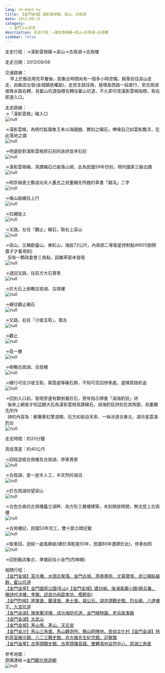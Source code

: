 ```yaml
---
lang: zh-Hant-tw
title: 【金門金城】漢影雲根碣、梁山、古崗湖
date: 2013-09-23
category: 
  - 金門上山走走
description: 走走行程：→漢影雲根碣→梁山→古崗湖→古崗樓
sidebar: false
---
```


走走行程：→漢影雲根碣→梁山→古崗湖→古崗樓

走走日期：2013/09/06

交通路線：  
    早上於飯店用完早餐後，距集合時間尚有一個多小時空檔，騎車前往梁山走走，由飯店出發(金城鎮民權路)，走民生路往南，接環島西路一段直行，至古崗湖接珠水路右轉，見翟山坑道指標左轉往翟山坑道，不久即可見漢影雲根指標，取右即達入口。

走走路線：  
→「漢影雲根」碣入口  
![null](image/344703419_l.jpg)

→漢影雲根，為明代監國魯王朱以海親題、鐫刻之碣石，喟嘆自己如雲影飄浮，在此落地之謂  
![null](image/344704172_l.jpg)

→明遺臣對漢影雲根原石刻的詠詩並序石刻  
![null](image/344704774_l.jpg)

→漢影雲根碣，真蹟碣石已崩落山坡，此為民國59年仿刻，現列國家三級古蹟  
![null](image/344705224_l.jpg)

→明崇禎進士鄭成功夫人董氏之叔董颺先所題的草書「闢沌」二字  
![null](image/344706220_l.jpg)

→循山路續往上行  
![null](image/344707033_l.jpg)

→拉繩陡上  
![null](image/344707522_l.jpg)

→叉路，左往「觀止」碣石，取右上梁山  
![null](image/344708170_l.jpg)

→梁山，又稱獻臺山、東紅山，海拔73公尺，內政部二等衛星控制點W901(掀開蓋子才看得到)  
  另有一顆政委會三角點，因雜草密未發現  
![null](image/344708697_l.jpg)

→退回叉路，往前方大石賞景  
![null](image/344709209_l.jpg)

→於大石上俯瞰古崗湖、古崗樓  
![null](image/344709765_l.jpg)

→續往觀止碣石  
![null](image/344710292_l.jpg)

→叉路，右往「沙堤玉筍」，取左  
![null](image/344710870_l.jpg)

→觀止  
![null](image/344711376_l.jpg)

→高一層  
![null](image/344712028_l.jpg)

→俯瞰古崗湖、古崗樓  
![null](image/344712470_l.jpg)

→續行可往沙堤玉筍、築雲處等碣石群，不知可否回停車處，選擇原路折返  
![null](image/344712988_l.jpg)

→回到入口前，發現旁邊有顆倒置巨石，旁有指示牌書「湖海釣狂」詩  
  後來上網查才知這顆大石為漢影雲根真蹟碣石，湖海釣狂詩刻在其側面，為董颺先所作  
  詩的內容為：鯨箸賓虹擎浪開、石方如砥自天來、一絲涉道合東北、湖月星雲滿釣台  
![null](image/344713381_l.jpg)

走走時間：約20分鐘

高低落差：約40公尺

→回程途經古崗樓及古崗湖，停車賞景  
![null](image/344713836_l.jpg)

→古崗湖，是一座半人工、半天然的湖泊  
![null](image/344714845_l.jpg)

→於古崗湖仰望梁山  
![null](image/344715296_l.jpg)

→古色古香的古崗樓矗立湖畔，為方形三層樓建築，未到開放時間，無法登上古崗樓  
![null](image/344715815_l.jpg)

→古崗樓記，民國53年完工，雙十節立碑記載  
![null](image/344716441_l.jpg)

→取車回，途經一處風獅爺(建於清乾隆50年，民國86年遷建於此)，停車拍照  
![null](image/344716971_l.jpg)

→回到飯店集合，準備前往小金門(烈嶼鄉)

相關行程：  
[【金門金城】莒光樓、水頭古聚落、金門古城、燕南書院、文臺寶塔、虛江嘯臥碣群、翟山坑道](http://blog.xuite.net/shiun101/1013399/118095140)  
[【金門金寧】金門國家公園(乳山)【金門金城】建功嶼、後浦美麗小鎮(總兵署、陳詩吟洋樓、奎閣、邱良功母節孝坊、模範街)](http://blog.xuite.net/shiun101/1013399/118115478)  
[【金門烈嶼】將軍堡、鐵漢堡、勇士堡、貓公石、湖井頭戰史館、烈女廟、八達樓子、九宮坑道](http://blog.xuite.net/shiun101/1013399/118122658)  
[【金門金湖】陳景蘭洋樓、成功海防坑道、金門植物園、老兵故事館](http://blog.xuite.net/shiun101/1013399/118141360)  
[【金門金湖】太武山](http://blog.xuite.net/shiun101/1013399/118269126)  
[【金門金城】茅山塔、茅山、天后宮](http://blog.xuite.net/shiun101/1013399/118275291)  
[【金門金沙】馬山三角堡、馬山觀測所、獅山砲陣地、民俗文化村【金門金湖】特約茶室展示館、八二三戰史館、俞大維先生紀念館、迎賓館](http://blog.xuite.net/shiun101/1013399/118285873)  
[【金門金寧】古寧頭戰史館、古寧頭播音牆、雙鯉濕地自然中心、慈湖三角堡](http://blog.xuite.net/shiun101/1013399/118305859)

參考地圖：  
原圖連結→[金門觀光旅遊網](http://tour.kinmen.gov.tw/upload/relfile/trip/633941419108138807.jpg)  
![null](image/343898065_l.jpg)